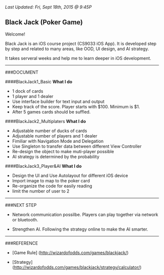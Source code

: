 _Last Updated: Fri, Sept 18th, 2015 @ 9:45P_
## Black Jack (Poker Game)


Welcome!

Black Jack is an iOS course project (CS9033 iOS App). It is developed step by step and related to many areas, like OOD, UI design, and AI strategy.

It takes serveral weeks and help me to learn deeper in iOS development.

____
###DOCUMENT

####BlackJack1_Basic
__What I do__

 * 1 dock of cards
 * 1 player and 1 dealer
 * Use interface builder for text input and output
 * Keep track of the score. Player starts with $100. Minimum is $1. 
 * After 5 games cards should be suffled.



####BlackJack2_Multiplaters
__What I do__

 * Adjustable number of ducks of cards
 * Adjustable number of players and 1 dealer
 * Fimiliar with Navigation Mode and Delegation
 * Use Singleton to transfer data between different View Controller
 * Re-design the object to make muti-player possible
 * AI strategy is determined by the probability



####BlackJack3_Player&AI
__What I do__

 * Design the UI and Use Autolayout for different iOS device
 * Import image to map to the poker card
 * Re-organize the code for easily reading
 * limit the number of user to 2

____

###NEXT STEP

 * Network communication possilbe. Players can play together via network or bluetooth.

 * Strengthen AI. Following the strategy online to make the AI smarter.

____

###REFERENCE

 * [Game Rule] (http://wizardofodds.com/games/blackjack/)

 * [Strategy] (http://wizardofodds.com/games/blackjack/strategy/calculator/)
